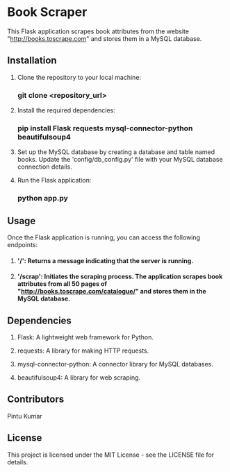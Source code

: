 # Book Scraper

This Flask application scrapes book attributes from the website "http://books.toscrape.com" and stores them in a MySQL database.

## Installation
1. Clone the repository to your local machine:
   
    ### git clone <repository_url>
3. Install the required dependencies:
   
    ### pip install Flask requests mysql-connector-python beautifulsoup4
5. Set up the MySQL database by creating a database and table named books. Update the 'config/db_config.py' file with your MySQL database connection details.

6. Run the Flask application:
   
    ### python app.py

## Usage

Once the Flask application is running, you can access the following endpoints:

1. #### '/':  Returns a message indicating that the server is running.

2. #### '/scrap': Initiates the scraping process. The application scrapes book attributes from all 50 pages of "http://books.toscrape.com/catalogue/" and stores them in the MySQL database.

## Dependencies

1. Flask: A lightweight web framework for Python.
 
2. requests: A library for making HTTP requests.
 
3. mysql-connector-python: A connector library for MySQL databases.
 
4. beautifulsoup4: A library for web scraping.

## Contributors

Pintu Kumar

## License

This project is licensed under the MIT License - see the LICENSE file for details.
